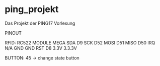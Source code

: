 # ping_projekt

Das Projekt der PING17 Vorlesung

PINOUT

RFID:
RC522 MODULE    MEGA
SDA             D9
SCK             D52
MOSI            D51
MISO            D50
IRQ             N/A
GND             GND
RST             D8
3.3V            3.3.3V

BUTTON:
	45 -> change state button
